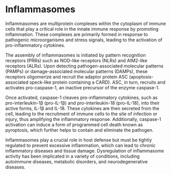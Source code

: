 <!--
source: gpt-40
tags: proteins components 
-->

# Inflammasomes 

Inflammasomes are multiprotein complexes within the cytoplasm of immune cells that play a critical role in the innate immune response by promoting inflammation. These complexes are primarily formed in response to pathogenic microorganisms and stress signals, leading to the activation of pro-inflammatory cytokines.

The assembly of inflammasomes is initiated by pattern recognition receptors (PRRs) such as NOD-like receptors (NLRs) and AIM2-like receptors (ALRs). Upon detecting pathogen-associated molecular patterns (PAMPs) or damage-associated molecular patterns (DAMPs), these receptors oligomerize and recruit the adaptor protein ASC (apoptosis-associated speck-like protein containing a CARD). ASC, in turn, recruits and activates pro-caspase-1, an inactive precursor of the enzyme caspase-1.

Once activated, caspase-1 cleaves pro-inflammatory cytokines, such as pro-interleukin-1β (pro-IL-1β) and pro-interleukin-18 (pro-IL-18), into their active forms, IL-1β and IL-18. These cytokines are then secreted from the cell, leading to the recruitment of immune cells to the site of infection or injury, thus amplifying the inflammatory response. Additionally, caspase-1 activation can induce a form of programmed cell death known as pyroptosis, which further helps to contain and eliminate the pathogen.

Inflammasomes play a crucial role in host defense but must be tightly regulated to prevent excessive inflammation, which can lead to chronic inflammatory diseases and tissue damage. Dysregulation of inflammasome activity has been implicated in a variety of conditions, including autoimmune diseases, metabolic disorders, and neurodegenerative diseases.
